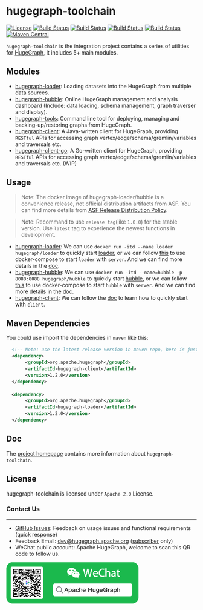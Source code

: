 # hugegraph-toolchain

[![License](https://img.shields.io/badge/license-Apache%202-0E78BA.svg)](https://www.apache.org/licenses/LICENSE-2.0.html)
[![Build Status](https://github.com/apache/hugegraph-toolchain/actions/workflows/client-ci.yml/badge.svg)](https://github.com/apache/hugegraph-toolchain/actions/workflows/client-ci.yml)
[![Build Status](https://github.com/apache/hugegraph-toolchain/actions/workflows/loader-ci.yml/badge.svg)](https://github.com/apache/hugegraph-toolchain/actions/workflows/loader-ci.yml)
[![Build Status](https://github.com/apache/hugegraph-toolchain/actions/workflows/hubble-ci.yml/badge.svg)](https://github.com/apache/hugegraph-toolchain/actions/workflows/hubble-ci.yml)
[![Build Status](https://github.com/apache/hugegraph-toolchain/actions/workflows/tools-ci.yml/badge.svg)](https://github.com/apache/hugegraph-toolchain/actions/workflows/tools-ci.yml)
[![Maven Central](https://maven-badges.herokuapp.com/maven-central/org.apache.hugegraph/hugegraph-client/badge.svg)](https://mvnrepository.com/artifact/org.apache.hugegraph/hugegraph-client)

`hugegraph-toolchain` is the integration project contains a series of utilities for [HugeGraph](https://github.com/apache/hugegraph), 
it includes 5+ main modules.

## Modules

- [hugegraph-loader](./hugegraph-loader): Loading datasets into the HugeGraph from multiple data sources.
- [hugegraph-hubble](./hugegraph-hubble): Online HugeGraph management and analysis dashboard (Include: data loading, schema management, graph traverser and display).
- [hugegraph-tools](./hugegraph-tools): Command line tool for deploying, managing and backing-up/restoring graphs from HugeGraph.
- [hugegraph-client](./hugegraph-client): A Java-written client for HugeGraph, providing `RESTful` APIs for accessing graph vertex/edge/schema/gremlin/variables and traversals etc.
- [hugegraph-client-go](./hugegraph-client-go): A Go-written client for HugeGraph, providing `RESTful` APIs for accessing graph vertex/edge/schema/gremlin/variables and traversals etc. (WIP)

## Usage

> Note: The docker image of hugegraph-loader/hubble is a convenience release, not official distribution artifacts from ASF. You can find more details from [ASF Release Distribution Policy](https://infra.apache.org/release-distribution.html#dockerhub).

> Note: Recommand to use `release tag`(like `1.0.0`) for the stable version. Use `latest` tag to experience the newest functions in development.

- [hugegraph-loader](./hugegraph-loader): We can use `docker run -itd --name loader hugegraph/loader` to quickly start [loader,](https://hub.docker.com/r/hugegraph/loader) or we can follow [this](./hugegraph-loader/README.md#212-docker-compose) to use docker-compose to start `loader` with `server`. And we can find more details in the [doc](https://hugegraph.apache.org/docs/quickstart/hugegraph-loader/).
- [hugegraph-hubble](./hugegraph-hubble): We can use `docker run -itd --name=hubble -p 8088:8088 hugegraph/hubble` to quickly start [hubble,](https://hub.docker.com/r/hugegraph/hubble) or we can follow [this](hugegraph-hubble/README.md#quick-start) to use docker-compose to start `hubble` with `server`. And we can find more details in the [doc](https://hugegraph.apache.org/docs/quickstart/hugegraph-hubble/).
- [hugegraph-client](./hugegraph-client): We can follow the [doc](https://hugegraph.apache.org/docs/quickstart/hugegraph-client/) to learn how to quickly start with `client`.

## Maven Dependencies

You could use import the dependencies in `maven` like this:

```xml
  <!-- Note: use the latest release version in maven repo, here is just an example -->
  <dependency>
       <groupId>org.apache.hugegraph</groupId>
       <artifactId>hugegraph-client</artifactId>
       <version>1.2.0</version>
  </dependency>
  
  <dependency>
       <groupId>org.apache.hugegraph</groupId>
       <artifactId>hugegraph-loader</artifactId>
       <version>1.2.0</version>
  </dependency>
```

## Doc

The [project homepage](https://hugegraph.apache.org/docs/quickstart/) contains more information about `hugegraph-toolchain`. 

## License

hugegraph-toolchain is licensed under `Apache 2.0` License.

### Contact Us

---

 - [GitHub Issues](https://github.com/apache/incubator-hugegraph-toolchain/issues): Feedback on usage issues and functional requirements (quick response)
 - Feedback Email: [dev@hugegraph.apache.org](mailto:dev@hugegraph.apache.org) ([subscriber](https://hugegraph.apache.org/docs/contribution-guidelines/subscribe/) only)
 - WeChat public account: Apache HugeGraph, welcome to scan this QR code to follow us.

 <img src="https://raw.githubusercontent.com/apache/incubator-hugegraph-doc/master/assets/images/wechat.png" alt="QR png" width="350"/>

